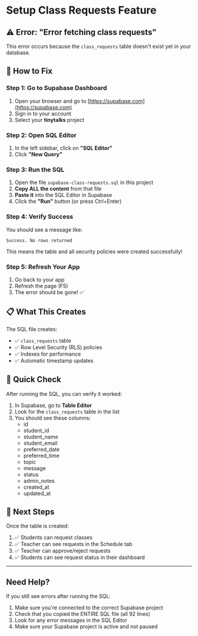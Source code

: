 # Setup Class Requests Feature

## ⚠️ Error: "Error fetching class requests"

This error occurs because the `class_requests` table doesn't exist yet in your database.

## 🔧 How to Fix

### Step 1: Go to Supabase Dashboard
1. Open your browser and go to [https://supabase.com](https://supabase.com)
2. Sign in to your account
3. Select your **tinytalks** project

### Step 2: Open SQL Editor
1. In the left sidebar, click on **"SQL Editor"**
2. Click **"New Query"**

### Step 3: Run the SQL
1. Open the file `supabase-class-requests.sql` in this project
2. **Copy ALL the content** from that file
3. **Paste it** into the SQL Editor in Supabase
4. Click the **"Run"** button (or press Ctrl+Enter)

### Step 4: Verify Success
You should see a message like:
```
Success. No rows returned
```

This means the table and all security policies were created successfully!

### Step 5: Refresh Your App
1. Go back to your app
2. Refresh the page (F5)
3. The error should be gone! ✅

## 📋 What This Creates

The SQL file creates:
- ✅ `class_requests` table
- ✅ Row Level Security (RLS) policies
- ✅ Indexes for performance
- ✅ Automatic timestamp updates

## 🎯 Quick Check

After running the SQL, you can verify it worked:

1. In Supabase, go to **Table Editor**
2. Look for the `class_requests` table in the list
3. You should see these columns:
   - id
   - student_id
   - student_name
   - student_email
   - preferred_date
   - preferred_time
   - topic
   - message
   - status
   - admin_notes
   - created_at
   - updated_at

## 🚀 Next Steps

Once the table is created:
1. ✅ Students can request classes
2. ✅ Teacher can see requests in the Schedule tab
3. ✅ Teacher can approve/reject requests
4. ✅ Students can see request status in their dashboard

---

## Need Help?

If you still see errors after running the SQL:
1. Make sure you're connected to the correct Supabase project
2. Check that you copied the ENTIRE SQL file (all 92 lines)
3. Look for any error messages in the SQL Editor
4. Make sure your Supabase project is active and not paused

